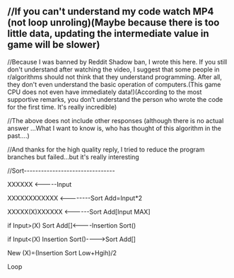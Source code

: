 //If you can't understand my code watch MP4 (not loop unroling)(Maybe because there is too little data, updating the intermediate value in game will be slower)
-------------------
//Because I was banned by Reddit Shadow ban, I wrote this here. If you still don't understand after watching the video, I suggest that some people in r/algorithms should not think that they understand programming. After all, they don't even understand the basic operation of computers.(This game CPU does not even have immediately data!)(According to the most supportive remarks, you don’t understand the person who wrote the code for the first time. It's really incredible)

//The above does not include other responses (although there is no actual answer ...What I want to know is, who has thought of this algorithm in the past....)

//And thanks for the high quality reply, I tried to reduce the program branches but failed...but it's really interesting

//Sort--------------------------------

XXXXXX <-----Input

XXXXXXXXXXXX <--------Sort Add=Input*2

XXXXX(X)XXXXXX <------Sort Add[Input MAX]

if Input>(X) Sort Add[]<----Insertion Sort() 

if Input<(X) Insertion Sort()---->Sort Add[] 

New (X)=(Insertion Sort Low+Hgih)/2

Loop

